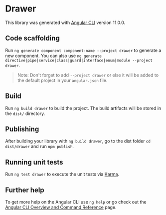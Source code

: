 # Drawer

This library was generated with [Angular CLI](https://github.com/angular/angular-cli) version 11.0.0.

## Code scaffolding

Run `ng generate component component-name --project drawer` to generate a new component. You can also use `ng generate directive|pipe|service|class|guard|interface|enum|module --project drawer`.
> Note: Don't forget to add `--project drawer` or else it will be added to the default project in your `angular.json` file. 

## Build

Run `ng build drawer` to build the project. The build artifacts will be stored in the `dist/` directory.

## Publishing

After building your library with `ng build drawer`, go to the dist folder `cd dist/drawer` and run `npm publish`.

## Running unit tests

Run `ng test drawer` to execute the unit tests via [Karma](https://karma-runner.github.io).

## Further help

To get more help on the Angular CLI use `ng help` or go check out the [Angular CLI Overview and Command Reference](https://angular.io/cli) page.
